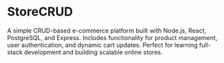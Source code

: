 # StoreCRUD
 A simple CRUD-based e-commerce platform built with Node.js, React, PostgreSQL, and Express. Includes functionality for product management, user authentication, and dynamic cart updates. Perfect for learning full-stack development and building scalable online stores.
